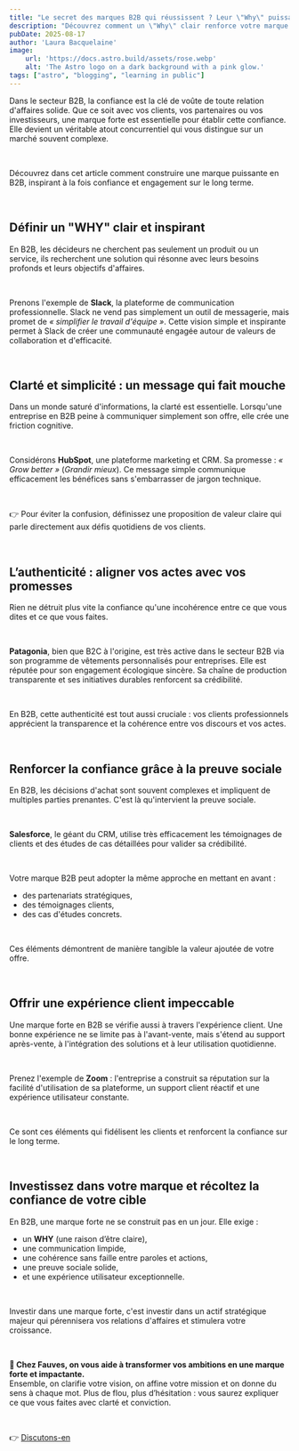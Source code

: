 ```yaml
---
title: "Le secret des marques B2B qui réussissent ? Leur \"Why\" puissant."
description: "Découvrez comment un \"Why\" clair renforce votre marque B2B, inspire confiance, engage vos partenaires et stimule une croissance durable."
pubDate: 2025-08-17
author: 'Laura Bacquelaine'
image:
    url: 'https://docs.astro.build/assets/rose.webp'
    alt: 'The Astro logo on a dark background with a pink glow.'
tags: ["astro", "blogging", "learning in public"]
---
```


Dans le secteur B2B, la confiance est la clé de voûte de toute relation d'affaires solide. Que ce soit avec vos clients, vos partenaires ou vos investisseurs, une marque forte est essentielle pour établir cette confiance. Elle devient un véritable atout concurrentiel qui vous distingue sur un marché souvent complexe.

 

Découvrez dans cet article comment construire une marque puissante en B2B, inspirant à la fois confiance et engagement sur le long terme.

 

## Définir un "WHY" clair et inspirant

En B2B, les décideurs ne cherchent pas seulement un produit ou un service, ils recherchent une solution qui résonne avec leurs besoins profonds et leurs objectifs d'affaires.

 

Prenons l'exemple de **Slack**, la plateforme de communication professionnelle. Slack ne vend pas simplement un outil de messagerie, mais promet de *« simplifier le travail d'équipe »*. Cette vision simple et inspirante permet à Slack de créer une communauté engagée autour de valeurs de collaboration et d'efficacité.

 

## Clarté et simplicité : un message qui fait mouche

Dans un monde saturé d'informations, la clarté est essentielle. Lorsqu'une entreprise en B2B peine à communiquer simplement son offre, elle crée une friction cognitive.

 

Considérons **HubSpot**, une plateforme marketing et CRM. Sa promesse : *« Grow better »* (*Grandir mieux*). Ce message simple communique efficacement les bénéfices sans s'embarrasser de jargon technique.

 

👉 Pour éviter la confusion, définissez une proposition de valeur claire qui parle directement aux défis quotidiens de vos clients.

 

## L’authenticité : aligner vos actes avec vos promesses

Rien ne détruit plus vite la confiance qu'une incohérence entre ce que vous dites et ce que vous faites.

 

**Patagonia**, bien que B2C à l'origine, est très active dans le secteur B2B via son programme de vêtements personnalisés pour entreprises. Elle est réputée pour son engagement écologique sincère. Sa chaîne de production transparente et ses initiatives durables renforcent sa crédibilité.

 

En B2B, cette authenticité est tout aussi cruciale : vos clients professionnels apprécient la transparence et la cohérence entre vos discours et vos actes.

 

## Renforcer la confiance grâce à la preuve sociale

En B2B, les décisions d'achat sont souvent complexes et impliquent de multiples parties prenantes. C'est là qu'intervient la preuve sociale.

 

**Salesforce**, le géant du CRM, utilise très efficacement les témoignages de clients et des études de cas détaillées pour valider sa crédibilité.

 

Votre marque B2B peut adopter la même approche en mettant en avant :  
- des partenariats stratégiques,  
- des témoignages clients,  
- des cas d'études concrets.

 

Ces éléments démontrent de manière tangible la valeur ajoutée de votre offre.

 

## Offrir une expérience client impeccable

Une marque forte en B2B se vérifie aussi à travers l'expérience client. Une bonne expérience ne se limite pas à l'avant-vente, mais s'étend au support après-vente, à l'intégration des solutions et à leur utilisation quotidienne.

 

Prenez l'exemple de **Zoom** : l'entreprise a construit sa réputation sur la facilité d'utilisation de sa plateforme, un support client réactif et une expérience utilisateur constante.

 

Ce sont ces éléments qui fidélisent les clients et renforcent la confiance sur le long terme.

 

## Investissez dans votre marque et récoltez la confiance de votre cible

En B2B, une marque forte ne se construit pas en un jour. Elle exige :  
- un **WHY** (une raison d’être claire),  
- une communication limpide,  
- une cohérence sans faille entre paroles et actions,  
- une preuve sociale solide,  
- et une expérience utilisateur exceptionnelle.

 

Investir dans une marque forte, c'est investir dans un actif stratégique majeur qui pérennisera vos relations d'affaires et stimulera votre croissance.

 

**🚀 Chez Fauves, on vous aide à transformer vos ambitions en une marque forte et impactante.**  
Ensemble, on clarifie votre vision, on affine votre mission et on donne du sens à chaque mot. Plus de flou, plus d’hésitation : vous saurez expliquer ce que vous faites avec clarté et conviction.

 

👉 [Discutons-en](/contact)